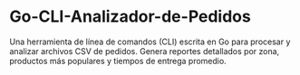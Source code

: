 # Go-CLI-Analizador-de-Pedidos
Una herramienta de línea de comandos (CLI) escrita en Go para procesar y analizar archivos CSV de pedidos. Genera reportes detallados por zona, productos más populares y tiempos de entrega promedio.
